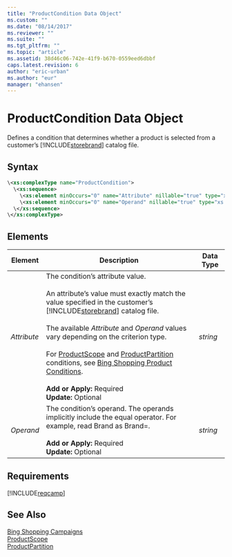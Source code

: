 ```yaml
---
title: "ProductCondition Data Object"
ms.custom: ""
ms.date: "08/14/2017"
ms.reviewer: ""
ms.suite: ""
ms.tgt_pltfrm: ""
ms.topic: "article"
ms.assetid: 38d46c06-742e-41f9-b670-0559eed6dbbf
caps.latest.revision: 6
author: "eric-urban"
ms.author: "eur"
manager: "ehansen"
---
```

# ProductCondition Data Object
Defines a condition that determines whether a product is selected from a customer’s [!INCLUDE[storebrand](../campaign-api/includes/storebrand.md)] catalog file.

## Syntax

```xml
\<xs:complexType name="ProductCondition">
  \<xs:sequence>
    \<xs:element minOccurs="0" name="Attribute" nillable="true" type="xs:string" />
    \<xs:element minOccurs="0" name="Operand" nillable="true" type="xs:string" />
  \</xs:sequence>
\</xs:complexType>
```

## <a name="Elements"></a>Elements

|Element|Description|Data Type|
|-----------|---------------|-------------|
|*Attribute*|The condition’s attribute value.<br /><br />An attribute’s value must exactly match the value specified in the customer’s [!INCLUDE[storebrand](../campaign-api/includes/storebrand.md)] catalog file.<br /><br />The available *Attribute* and *Operand* values vary depending on the criterion type.<br /><br />For [ProductScope](../campaign-api/productscope-data-object.md) and [ProductPartition](../campaign-api/productpartition-data-object.md) conditions, see [Bing Shopping Product Conditions](https://msdn.microsoft.com/library/bing-ads-campaign-management-bing-shopping-campaigns.aspx#conditions).<br /><br />**Add or Apply:** Required<br/>**Update:** Optional|*string*|
|*Operand*|The condition’s operand. The operands implicitly include the equal operator. For example, read Brand as Brand=.<br /><br />**Add or Apply:** Required<br/>**Update:** Optional|*string*|

## Requirements
[!INCLUDE[reqcamp](../campaign-api/includes/reqcamp.md)]
## See Also
[Bing Shopping Campaigns](https://msdn.microsoft.com/library/bing-ads-campaign-management-bing-shopping-campaigns.aspx)  
[ProductScope](../campaign-api/productscope-data-object.md)  
[ProductPartition](../campaign-api/productpartition-data-object.md)  

